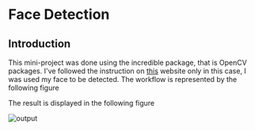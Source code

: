 # Face Detection

## Introduction

This mini-project was done using the incredible package, that is OpenCV packages. I've followed the instruction on [this](https://towardsdatascience.com/real-time-face-recognition-an-end-to-end-project-b738bb0f7348) website only in this case, I was used my face to be detected. The workflow is represented by the following figure



The result is displayed in the following figure

![output](output.gif)
